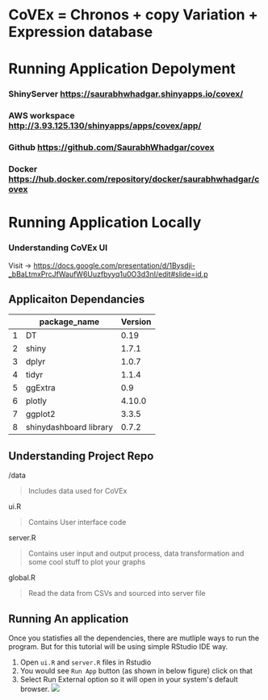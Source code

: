 # CoVEx = Chronos + copy Variation + Expression database

# Running Application Depolyment
### ShinyServer https://saurabhwhadgar.shinyapps.io/covex/
### AWS workspace http://3.93.125.130/shinyapps/apps/covex/app/
### Github https://github.com/SaurabhWhadgar/covex
### Docker https://hub.docker.com/repository/docker/saurabhwhadgar/covex
# Running Application Locally

### Understanding CoVEx UI
Visit -> https://docs.google.com/presentation/d/1Bysdji-_bBaLtmxPrcJfWaufW6Uuzfbyyq1u0O3d3nI/edit#slide=id.p

## Applicaiton Dependancies

|   |package_name           | Version|
|---|-----------------------|--------|
| 1 |DT                     | 0.19   |
| 2 |shiny                  | 1.7.1  |
| 3 |dplyr                  | 1.0.7  |
| 4 |tidyr                  | 1.1.4  |
| 5 |ggExtra                | 0.9    |
| 6 |plotly                 | 4.10.0 |
| 7 |ggplot2                | 3.3.5  |
| 8 |shinydashboard library | 0.7.2  |

## Understanding Project Repo
/data
> Includes data used for CoVEx

ui.R
> Contains User interface code

server.R
> Contains user input and output process, data transformation and some cool stuff to plot your graphs

global.R
> Read the data from CSVs and sourced into server file


## Running An application 
Once you statisfies all the dependencies, there are mutliple ways to run the program.
But for this tutorial will be using simple RStudio IDE way.

1. Open `ui.R` and `server.R` files in Rstudio
2. You would see `Run App` button (as shown in below figure) click on that
3. Select Run External option so it will open in your system's default browser.
![](https://www.garrickadenbuie.com/blog/shiny-tip-option-where-to-run/shiny-rstudio-run-in.png)

